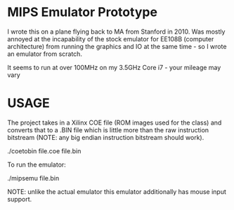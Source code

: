 MIPS Emulator Prototype
==========

I wrote this on a plane flying back to MA from Stanford in 2010.  Was mostly annoyed at the incapability of the stock emulator for EE108B (computer architecture) from running the graphics and IO at the same time - so I wrote an emulator from scratch.

It seems to run at over 100MHz on my 3.5GHz Core i7 - your mileage may vary

USAGE
===
The project takes in a Xilinx COE file (ROM images used for the class) and converts that to a .BIN file which is little more than the raw instruction bitstream (NOTE: any big endian instruction bitstream should work).

./coetobin file.coe file.bin

To run the emulator:

./mipsemu file.bin

NOTE: unlike the actual emulator this emulator additionally has mouse input support.
